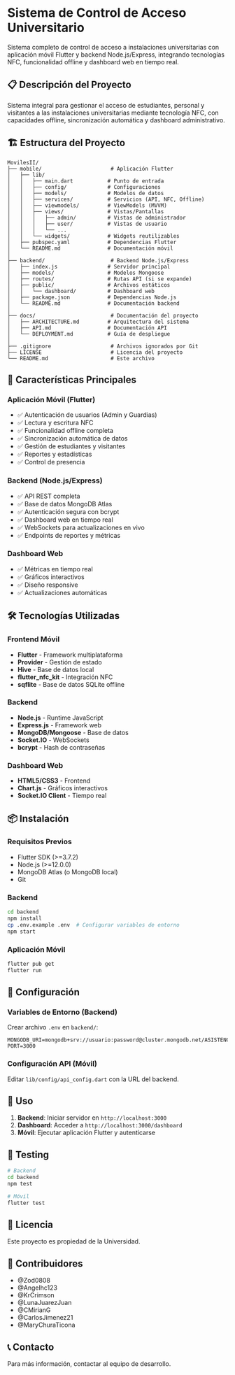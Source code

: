 # Sistema de Control de Acceso Universitario

Sistema completo de control de acceso a instalaciones universitarias con aplicación móvil Flutter y backend Node.js/Express, integrando tecnologías NFC, funcionalidad offline y dashboard web en tiempo real.

## 📋 Descripción del Proyecto

Sistema integral para gestionar el acceso de estudiantes, personal y visitantes a las instalaciones universitarias mediante tecnología NFC, con capacidades offline, sincronización automática y dashboard administrativo.

## 🏗️ Estructura del Proyecto

```
MovilesII/
├── mobile/                      # Aplicación Flutter
│   ├── lib/
│   │   ├── main.dart           # Punto de entrada
│   │   ├── config/             # Configuraciones
│   │   ├── models/             # Modelos de datos
│   │   ├── services/           # Servicios (API, NFC, Offline)
│   │   ├── viewmodels/         # ViewModels (MVVM)
│   │   ├── views/              # Vistas/Pantallas
│   │   │   ├── admin/          # Vistas de administrador
│   │   │   ├── user/           # Vistas de usuario
│   │   │   └── ...
│   │   └── widgets/            # Widgets reutilizables
│   ├── pubspec.yaml            # Dependencias Flutter
│   └── README.md               # Documentación móvil
│
├── backend/                     # Backend Node.js/Express
│   ├── index.js                # Servidor principal
│   ├── models/                 # Modelos Mongoose
│   ├── routes/                 # Rutas API (si se expande)
│   ├── public/                 # Archivos estáticos
│   │   └── dashboard/          # Dashboard web
│   ├── package.json            # Dependencias Node.js
│   └── README.md               # Documentación backend
│
├── docs/                        # Documentación del proyecto
│   ├── ARCHITECTURE.md         # Arquitectura del sistema
│   ├── API.md                  # Documentación API
│   └── DEPLOYMENT.md           # Guía de despliegue
│
├── .gitignore                   # Archivos ignorados por Git
├── LICENSE                      # Licencia del proyecto
└── README.md                    # Este archivo
```

## 🚀 Características Principales

### Aplicación Móvil (Flutter)
- ✅ Autenticación de usuarios (Admin y Guardias)
- ✅ Lectura y escritura NFC
- ✅ Funcionalidad offline completa
- ✅ Sincronización automática de datos
- ✅ Gestión de estudiantes y visitantes
- ✅ Reportes y estadísticas
- ✅ Control de presencia

### Backend (Node.js/Express)
- ✅ API REST completa
- ✅ Base de datos MongoDB Atlas
- ✅ Autenticación segura con bcrypt
- ✅ Dashboard web en tiempo real
- ✅ WebSockets para actualizaciones en vivo
- ✅ Endpoints de reportes y métricas

### Dashboard Web
- ✅ Métricas en tiempo real
- ✅ Gráficos interactivos
- ✅ Diseño responsive
- ✅ Actualizaciones automáticas

## 🛠️ Tecnologías Utilizadas

### Frontend Móvil
- **Flutter** - Framework multiplataforma
- **Provider** - Gestión de estado
- **Hive** - Base de datos local
- **flutter_nfc_kit** - Integración NFC
- **sqflite** - Base de datos SQLite offline

### Backend
- **Node.js** - Runtime JavaScript
- **Express.js** - Framework web
- **MongoDB/Mongoose** - Base de datos
- **Socket.IO** - WebSockets
- **bcrypt** - Hash de contraseñas

### Dashboard Web
- **HTML5/CSS3** - Frontend
- **Chart.js** - Gráficos interactivos
- **Socket.IO Client** - Tiempo real

## 📦 Instalación

### Requisitos Previos
- Flutter SDK (>=3.7.2)
- Node.js (>=12.0.0)
- MongoDB Atlas (o MongoDB local)
- Git

### Backend

```bash
cd backend
npm install
cp .env.example .env  # Configurar variables de entorno
npm start
```

### Aplicación Móvil

```bash
flutter pub get
flutter run
```

## 🔧 Configuración

### Variables de Entorno (Backend)

Crear archivo `.env` en `backend/`:

```env
MONGODB_URI=mongodb+srv://usuario:password@cluster.mongodb.net/ASISTENCIA
PORT=3000
```

### Configuración API (Móvil)

Editar `lib/config/api_config.dart` con la URL del backend.

## 📱 Uso

1. **Backend**: Iniciar servidor en `http://localhost:3000`
2. **Dashboard**: Acceder a `http://localhost:3000/dashboard`
3. **Móvil**: Ejecutar aplicación Flutter y autenticarse

## 🧪 Testing

```bash
# Backend
cd backend
npm test

# Móvil
flutter test
```

## 📄 Licencia

Este proyecto es propiedad de la Universidad.

## 👥 Contribuidores

- @Zod0808
- @Angelhc123
- @KrCrimson
- @LunaJuarezJuan
- @CMirianG
- @CarlosJimenez21
- @MaryChuraTicona

## 📞 Contacto

Para más información, contactar al equipo de desarrollo.
